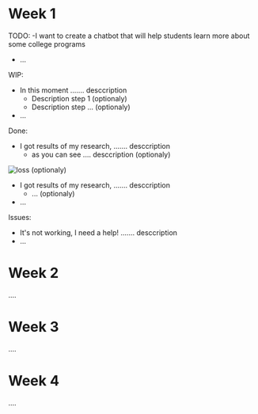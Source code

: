 <!-- 
Instructions: 
- The report (report.md/report.ipynb ) should be in the root of your repository of a project
- The link to the repository have to be shared with us 
- Weekly report can be built in md-file or ipynb file 
- All reports for each week should be written into one file 
- Each week should be in a separated section in the file, see as shown in this file 
- The report should contain subsections TODO / WIP (work in progress) / Done / Issues 
- Each section should contain a list of works and their descriptions 
- Adding pictures / graphs / code inserts to md / ipynb cells can improve your report 
- The deadline is 11.59 pm UTC -12h (anywhere on earth)
 -->
 
 
# Week 1

TODO:
 -I want to create a chatbot that will help students learn more about some college programs
 - ...
 
WIP:
 - In this moment  ....... desccription
   - Description step 1 (optionaly)
   - Description step ... (optionaly)
 - ... 

Done:
 - I got results of my research,  ....... desccription
   - as you can see .... desccription (optionaly)


![loss](https://www.researchgate.net/publication/328160550/figure/fig2/AS:679664251068416@1539055993187/Epoch-vs-Loss-Graphs.ppm) (optionaly)


 - I got results of my research,  ....... desccription
   - ... (optionaly)
 - ...

Issues:
- It's not working, I need a help!  ....... desccription
- ...  


# Week 2
....

# Week 3
....

# Week 4
....
